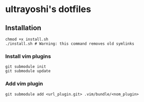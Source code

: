 # ultrayoshi's dotfiles

## Installation

    chmod +x install.sh
    ./install.sh # Warning: this command removes old symlinks

### Install vim plugins
  
    git submodule init
    git submodule update

### Add vim plugin
    
    git submodule add <url_plugin.git> .vim/bundle/<nom_plugin>
